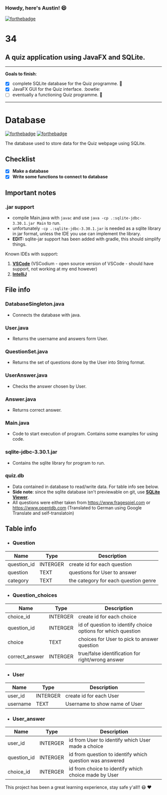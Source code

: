 ### Howdy, here's Austin! 😄

[![forthebadge](https://forthebadge.com/images/badges/you-didnt-ask-for-this.svg)](https://forthebadge.com)

<!--
**marchingon12/marchingon12** is a ✨ _special_ ✨ repository because its `README.md` (this file) appears on your GitHub profile.

Here are some ideas to get you started:

- 🔭 I’m currently working on ...
- 🌱 I’m currently learning ...
- 👯 I’m looking to collaborate on ...
- 🤔 I’m looking for help with ...
- 💬 Ask me about ...
- 📫 How to reach me: ...
- 😄 Pronouns: ...
- ⚡ Fun fact: ...
-->

# 34 

## A quiz application using JavaFX and SQLite.

----

**Goals to finish**: 
* [x] complete SQLite database for the Quiz programme. :raised_hands:
* [x] JavaFX GUI for the Quiz interface. :bowtie:
* [ ] eventually a functioning Quiz programme. :star_struck:

----

# Database
[![forthebadge](https://forthebadge.com/images/badges/built-by-developers.svg)](https://forthebadge.com)
[![forthebadge](https://forthebadge.com/images/badges/as-seen-on-tv.svg)](https://forthebadge.com)

The database used to store data for the Quiz webpage using SQLite.

## Checklist
* [x] **Make a database**
* [x] **Write some functions to connect to database**

## Important notes 
### .jar support
- compile Main.java with `javac` and use `java -cp .:sqlite-jdbc-3.30.1.jar Main` to run.
- unfortunately `-cp .:sqlite-jdbc-3.30.1.jar` is needed as a sqlite library in jar format, unless the IDE you use can implement the library. 
- **EDIT:** sqlite-jar support has been added with gradle, this should simplify things.

Known IDEs with support:  
1.  [**VSCode**](https://code.visualstudio.com/docs/java/java-project#_working-with-jar-files) 
(VSCodium - open source version of VSCode - should have support, not working at my end however)
3.  [**IntelliJ**](https://www.jetbrains.com/help/idea/library.html#define-library)



## File info
### DatabaseSingleton.java
- Connects the database with java.

### User.java
- Returns the username and answers form User.

### QuestionSet.java
- Returns the set of questions done by the User into String format.

### UserAnswer.java
- Checks the answer chosen by User. 

### Answer.java
- Returns correct answer.

### Main.java
- Code to start execution of program. Contains some examples for using code.

### sqlite-jdbc-3.30.1.jar
- Contains the sqlite library for program to run.

### quiz.db
- Data contained in database to read/write data. For table info see below.
- **Side note**: since the sqlite database isn't previewable on git, use [**SQLite Viewer**](https://inloop.github.io/sqlite-viewer/).
- All questions were either taken from https://www.fragespiel.com or https://www.opentdb.com (Translated to German using Google Translate and self-translatoin)


## Table info
-  ### Question

| Name        | Type     | Description                          |
| ----------- | -------- | ------------------------------------ |
| question_id | INTERGER | create id for each question          |
| question    | TEXT     | questions for User to answer         |
| category    | TEXT     | the category for each question genre |


-  ### Question_choices

| Name           | Type     | Description                                                  |
| -------------- | -------- | ------------------------------------------------------------ |
| choice_id      | INTERGER | create id for each choice                                    |
| question_id    | INTERGER | id of question to identify choice options for which question |
| choice         | TEXT     | choices for User to pick to answer question                  |
| correct_answer | INTERGER | true/false identification for right/wrong answer             |

-  ### User

| Name     | Type     | Description                   |
| -------- | -------- | ----------------------------- |
| user_id  | INTERGER | create id for each User       |
| username | TEXT     | Username to show name of User |

-  ### User_answer

| Name        | Type     | Description                                              |
| ----------- | -------- | -------------------------------------------------------- |
| user_id     | INTERGER | id from User to identify which User made a choice        |
| question_id | INTERGER | id from question to identify which question was answered |
| choice_id   | INTERGER | id from choice to identify which choice made by User     |

This project has been a great learning experience, stay safe y'all!! :mask: :heart:
